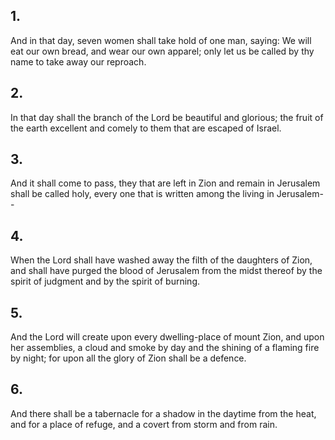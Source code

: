## 1.
And in that day, seven women shall take hold of one man, saying: We will eat our own bread, and wear our own apparel; only let us be called by thy name to take away our reproach.
## 2.
In that day shall the branch of the Lord be beautiful and glorious; the fruit of the earth excellent and comely to them that are escaped of Israel.
## 3.
And it shall come to pass, they that are left in Zion and remain in Jerusalem shall be called holy, every one that is written among the living in Jerusalem--
## 4.
When the Lord shall have washed away the filth of the daughters of Zion, and shall have purged the blood of Jerusalem from the midst thereof by the spirit of judgment and by the spirit of burning.
## 5.
And the Lord will create upon every dwelling-place of mount Zion, and upon her assemblies, a cloud and smoke by day and the shining of a flaming fire by night; for upon all the glory of Zion shall be a defence.
## 6.
And there shall be a tabernacle for a shadow in the daytime from the heat, and for a place of refuge, and a covert from storm and from rain.
